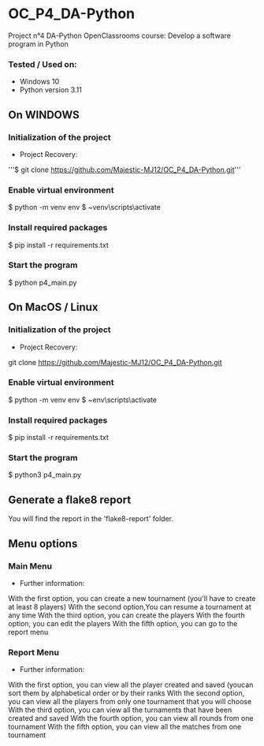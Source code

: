 # OC_P4_DA-Python

Project n°4 DA-Python OpenClassrooms course:
Develop a software program in Python

### Tested / Used on:
- Windows 10 
- Python version 3.11


## On WINDOWS

### Initialization of the project

- Project Recovery: 

'''$ git clone https://github.com/Majestic-MJ12/OC_P4_DA-Python.git'''

### Enable virtual environment

$ python -m venv env 
$ ~venv\scripts\activate

### Install required packages

$ pip install -r requirements.txt

### Start the program

$ python p4_main.py


## On MacOS / Linux

### Initialization of the project

- Project Recovery: 

git clone https://github.com/Majestic-MJ12/OC_P4_DA-Python.git

### Enable virtual environment

$ python -m venv env 
$ ~env\scripts\activate

### Install required packages

$ pip install -r requirements.txt

### Start the program

$ python3 p4_main.py


## Generate a flake8 report

You will find the report in the 'flake8-report' folder.


## Menu options

### Main Menu

- Further information:

With the first option, you can create a new tournament (you'll have to create at least 8 players)
With the second option,You can resume a tournament at any time
With the third option, you can create the players
With the fourth option, you can edit the players
With the fifth option, you can go to the report menu

### Report Menu

- Further information:

With the first option, you can view all the player created and saved (youcan sort them by alphabetical order or by their ranks
With the second option, you can view all the players from only one tournament that you will choose
With the third option, you can view all the turnaments that have been created and saved
With the fourth option, you can view all rounds from one tournament
With the fifth option, you can view all the matches from one tournament
